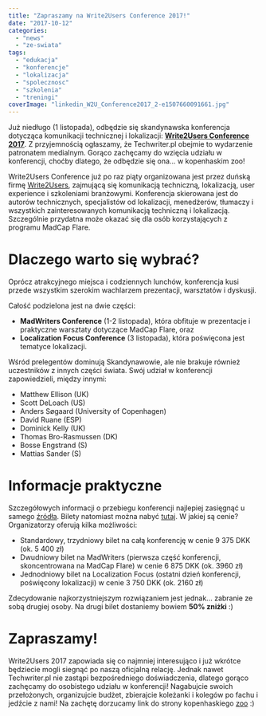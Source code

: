 ```yaml
---
title: "Zapraszamy na Write2Users Conference 2017!"
date: "2017-10-12"
categories:
  - "news"
  - "ze-swiata"
tags:
  - "edukacja"
  - "konferencje"
  - "lokalizacja"
  - "spolecznosc"
  - "szkolenia"
  - "treningi"
coverImage: "linkedin_W2U_Conference2017_2-e1507660091661.jpg"
---
```


Już niedługo (1 listopada), odbędzie się skandynawska konferencja dotycząca komunikacji technicznej i lokalizacji: [**Write2Users Conference 2017**](http://write2users.com/w2u-conference-2017/). Z przyjemnością ogłaszamy, że Techwriter.pl obejmie to wydarzenie patronatem medialnym. Gorąco zachęcamy do wzięcia udziału w konferencji, choćby dlatego, że odbędzie się ona... w kopenhaskim zoo!

Write2Users Conference już po raz piąty organizowana jest przez duńską firmę [Write2Users](http://write2users.com), zajmującą się komunikacją techniczną, lokalizacją, user experience i szkoleniami branżowymi. Konferencja skierowana jest do autorów technicznych, specjalistów od lokalizacji, menedżerów, tłumaczy i wszystkich zainteresowanych komunikacją techniczną i lokalizacją. Szczególnie przydatna może okazać się dla osób korzystających z programu MadCap Flare.

# Dlaczego warto się wybrać?

Oprócz atrakcyjnego miejsca i codziennych lunchów, konferencja kusi przede wszystkim szerokim wachlarzem prezentacji, warsztatów i dyskusji.

Całość podzielona jest na dwie części:

- **MadWriters Conference** (1-2 listopada), która obfituje w prezentacje i praktyczne warsztaty dotyczące MadCap Flare, oraz
- **Localization Focus Conference** (3 listopada), która poświęcona jest tematyce lokalizacji.

Wśród prelegentów dominują Skandynawowie, ale nie brakuje również uczestników z innych części świata. Swój udział w konferencji zapowiedzieli, między innymi:

- Matthew Ellison (UK)
- Scott DeLoach (US)
- Anders Søgaard (University of Copenhagen)
- David Ruane (ESP)
- Dominick Kelly (UK)
- Thomas Bro-Rasmussen (DK)
- Bosse Engstrand (S)
- Mattias Sander (S)

# Informacje praktyczne

Szczegółowych informacji o przebiegu konferencji najlepiej zasięgnąć u samego [źródła](http://write2users.com/w2u-conference-2017/). Bilety natomiast można nabyć [tutaj](http://write2users.com/conference-2017-order-ticket/). W jakiej są cenie? Organizatorzy oferują kilka możliwości:

- Standardowy, trzydniowy bilet na całą konferencję w cenie 9 375 DKK (ok. 5 400 zł)
- Dwudniowy bilet na MadWriters (pierwsza część konferencji, skoncentrowana na MadCap Flare) w cenie 6 875 DKK (ok. 3960 zł)
- Jednodniowy bilet na Localization Focus (ostatni dzień konferencji, poświęcony lokalizacji) w cenie 3 750 DKK (ok. 2160 zł)

Zdecydowanie najkorzystniejszym rozwiązaniem jest jednak... zabranie ze sobą drugiej osoby. Na drugi bilet dostaniemy bowiem **50% zniżki** :)

# Zapraszamy!

Write2Users 2017 zapowiada się co najmniej interesująco i już wkrótce będziecie mogli siegnąć po naszą oficjalną relację. Jednak nawet Techwriter.pl nie zastąpi bezpośredniego doświadczenia, dlatego gorąco zachęcamy do osobistego udziału w konferencji! Nagabujcie swoich przełożonych, organizujcie budżet, zbierajcie koleżanki i kolegów po fachu i jedźcie z nami! Na zachętę dorzucamy link do strony kopenhaskiego [zoo](https://www.zoo.dk/en//) :)
